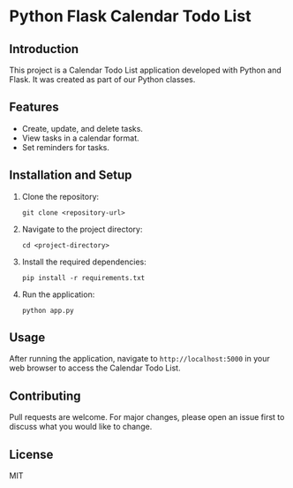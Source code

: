# Python Flask Calendar Todo List

## Introduction
This project is a Calendar Todo List application developed with Python and Flask. It was created as part of our Python classes.

## Features
- Create, update, and delete tasks.
- View tasks in a calendar format.
- Set reminders for tasks.

## Installation and Setup
1. Clone the repository:
    ```
    git clone <repository-url>
    ```
2. Navigate to the project directory:
    ```
    cd <project-directory>
    ```
3. Install the required dependencies:
    ```
    pip install -r requirements.txt
    ```
4. Run the application:
    ```
    python app.py
    ```

## Usage
After running the application, navigate to `http://localhost:5000` in your web browser to access the Calendar Todo List.

## Contributing
Pull requests are welcome. For major changes, please open an issue first to discuss what you would like to change.

## License
MIT
